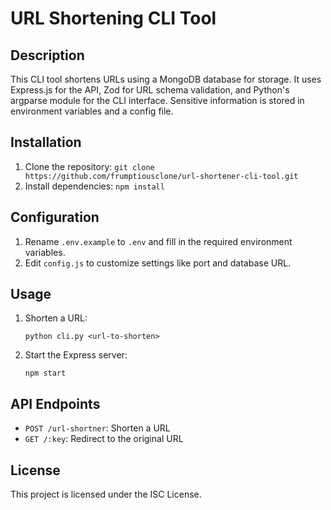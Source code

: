 # URL Shortening CLI Tool

## Description
This CLI tool shortens URLs using a MongoDB database for storage. It uses Express.js for the API, Zod for URL schema validation, and Python's argparse module for the CLI interface. Sensitive information is stored in environment variables and a config file.

## Installation
1. Clone the repository: `git clone https://github.com/frumptiousclone/url-shortener-cli-tool.git`
2. Install dependencies: `npm install`

## Configuration
1. Rename `.env.example` to `.env` and fill in the required environment variables.
2. Edit `config.js` to customize settings like port and database URL.

## Usage
1. Shorten a URL:
   ```
   python cli.py <url-to-shorten>
   ```
   
2. Start the Express server:
   ```
   npm start
   ```

## API Endpoints
- `POST /url-shortner`: Shorten a URL
- `GET /:key`: Redirect to the original URL

## License
This project is licensed under the ISC License.
```